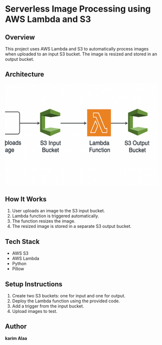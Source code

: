 # Serverless Image Processing using AWS Lambda and S3

## Overview
This project uses AWS Lambda and S3 to automatically process images when uploaded to an input S3 bucket. The image is resized and stored in an output bucket.

## Architecture
![Architecture Diagram](A_flowchart_diagram_illustrates_a_serverless_image.png.png)

## How It Works
1. User uploads an image to the S3 input bucket.
2. Lambda function is triggered automatically.
3. The function resizes the image.
4. The resized image is stored in a separate S3 output bucket.

## Tech Stack
- AWS S3
- AWS Lambda
- Python
- Pillow

## Setup Instructions
1. Create two S3 buckets: one for input and one for output.
2. Deploy the Lambda function using the provided code.
3. Add a trigger from the input bucket.
4. Upload images to test.

## Author
**karim Alaa**

